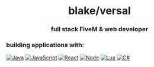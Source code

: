 <h1 align="center">blake/versal</h1>
<h3 align="center">full stack FiveM & web developer</h3>

### building applications with:

[![Java][Java.com]][Java-url] [![JavaScript][JavaScript.com]][JavaScript-url] [![React][React.js]][React-url] [![Node][Node.js]][Node-url] [![Lua][Lua.org]][Lua-url] [![C#][Csharp.com]][Csharp-url]

[React.js]: https://img.shields.io/badge/React-20232A?style=for-the-badge&logo=react&logoColor=61DAFB
[React-url]: https://reactjs.org/
[JavaScript.com]: https://img.shields.io/badge/javascript-%23323330.svg?style=for-the-badge&logo=javascript&logoColor=%23F7DF1E
[JavaScript-url]: https://www.javascript.com/
[Java.com]: https://img.shields.io/badge/java-%23ED8B00.svg?style=for-the-badge&logo=java&logoColor=white
[Java-url]: https://www.java.com/en/
[Lua.org]: https://img.shields.io/badge/lua-%232C2D72.svg?style=for-the-badge&logo=lua&logoColor=white
[Lua-url]: https://lua.org/
[Csharp.com]: https://img.shields.io/badge/c%23-%23239120.svg?style=for-the-badge&logo=c-sharp&logoColor=white
[Csharp-url]: https//https://dotnet.microsoft.com/en-us/languages/csharp
[Node.js]: https://img.shields.io/badge/node.js-6DA55F?style=for-the-badge&logo=node.js&logoColor=white
[Node-url]: https://nodejs.org/en/

